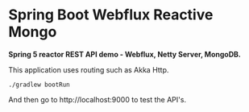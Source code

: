 # Spring Boot Webflux Reactive Mongo

**Spring 5 reactor REST API demo - Webflux, Netty Server, MongoDB.**

This application uses routing such as Akka Http. 

`./gradlew bootRun`


And then go to http://localhost:9000 to test the API's.
